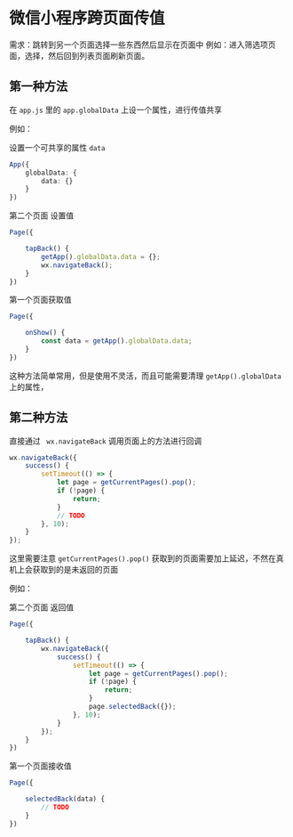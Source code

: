# 微信小程序跨页面传值

需求：跳转到另一个页面选择一些东西然后显示在页面中
例如：进入筛选项页面，选择，然后回到列表页面刷新页面。

## 第一种方法

在 `app.js` 里的 `app.globalData` 上设一个属性，进行传值共享

例如：

设置一个可共享的属性  `data`

```ts
App({
    globalData: {
        data: {}
    }
})
```
第二个页面 设置值

```ts
Page({

    tapBack() {
        getApp().globalData.data = {};
        wx.navigateBack();
    }
})
```

第一个页面获取值

```ts
Page({

    onShow() {
        const data = getApp().globalData.data;
    }
})
```

这种方法简单常用，但是使用不灵活，而且可能需要清理 `getApp().globalData` 上的属性，

## 第二种方法

直接通过 ` wx.navigateBack` 调用页面上的方法进行回调

```ts
wx.navigateBack({
    success() {
        setTimeout(() => {
            let page = getCurrentPages().pop(); 
            if (!page) {
                return; 
            }
            // TODO
        }, 10);
    }
});
```

这里需要注意 `getCurrentPages().pop()` 获取到的页面需要加上延迟，不然在真机上会获取到的是未返回的页面

例如：

第二个页面 返回值

```ts
Page({

    tapBack() {
        wx.navigateBack({
            success() {
                setTimeout(() => {
                    let page = getCurrentPages().pop(); 
                    if (!page) {
                        return; 
                    }
                    page.selectedBack({});
                }, 10);
            }
        });
    }
})
```

第一个页面接收值

```ts
Page({

    selectedBack(data) {
        // TODO
    }
})
```
